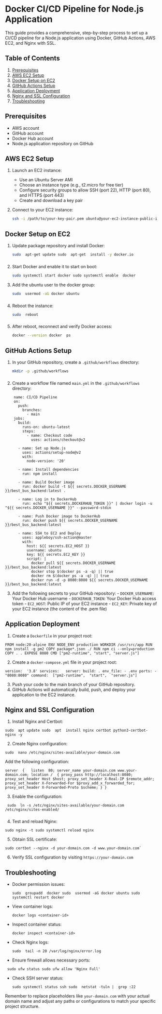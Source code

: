 
# Docker CI/CD Pipeline for Node.js Application

This guide provides a comprehensive, step-by-step process to set up a CI/CD pipeline for a Node.js application using Docker, GitHub Actions, AWS EC2, and Nginx with SSL.

## Table of Contents

1. [Prerequisites](#prerequisites)
2. [AWS EC2 Setup](#aws-ec2-setup)
3. [Docker Setup on EC2](#docker-setup-on-ec2)
4. [GitHub Actions Setup](#github-actions-setup)
5. [Application Deployment](#application-deployment)
6. [Nginx and SSL Configuration](#nginx-and-ssl-configuration)
7. [Troubleshooting](#troubleshooting)

## Prerequisites

- AWS account
- GitHub account
- Docker Hub account
- Node.js application repository on GitHub

## AWS EC2 Setup

1. Launch an EC2 instance:
   - Use an Ubuntu Server AMI
   - Choose an instance type (e.g., t2.micro for free tier)
   - Configure security groups to allow SSH (port 22), HTTP (port 80), and HTTPS (port 443)
   - Create and download a key pair

2. Connect to your EC2 instance:
   ```bash
   ssh -i /path/to/your-key-pair.pem ubuntu@your-ec2-instance-public-ip
## Docker Setup on EC2

1.  Update package repository and install Docker:
       
     ```bash
    sudo  apt-get update sudo  apt-get  install -y docker.io
  ###
2.  Start Docker and enable it to start on boot:
	  ```bash
	  sudo systemctl start docker sudo systemctl enable  docker
    
3.  Add the ubuntu user to the docker group:
    ```bash
    sudo  usermod -aG docker ubuntu
  ###    
4.  Reboot the instance:
	  ```bash
    sudo  reboot
  ###    
5.  After reboot, reconnect and verify Docker access:
     ```bash
    docker --version docker  ps
  ##    

## GitHub Actions Setup

1.  In your GitHub repository, create a `.github/workflows` directory:
    ```bash
    mkdir -p .github/workflows
  ###    


2.  Create a workflow file named `main.yml` in the `.github/workflows` directory:

```
	name: CI/CD Pipeline
	on:
	  push:
	    branches:
	      - main
	jobs:
	  build:
	    runs-on: ubuntu-latest
	    steps:
	      - name: Checkout code
	        uses: actions/checkout@v2
      
      - name: Set up Node.js
        uses: actions/setup-node@v2
        with:
          node-version: '20'
      
      - name: Install dependencies
        run: npm install
      
      - name: Build Docker image
        run: docker build -t ${{ secrets.DOCKER_USERNAME }}/best_bus_backend:latest .
      
      - name: Log in to DockerHub
        run: echo "${{ secrets.DOCKERHUB_TOKEN }}" | docker login -u "${{ secrets.DOCKER_USERNAME }}" --password-stdin
      
      - name: Push Docker image to DockerHub
        run: docker push ${{ secrets.DOCKER_USERNAME }}/best_bus_backend:latest
      
      - name: SSH to EC2 and Deploy
        uses: appleboy/ssh-action@master
        with:
          host: ${{ secrets.EC2_HOST }}
          username: ubuntu
          key: ${{ secrets.EC2_KEY }}
          script: |
            docker pull ${{ secrets.DOCKER_USERNAME }}/best_bus_backend:latest
            docker stop $(docker ps -a -q) || true
            docker rm $(docker ps -a -q) || true
            docker run -d -p 8080:8080 ${{ secrets.DOCKER_USERNAME }}/best_bus_backend:latest
```

 3.  Add the following secrets to your GitHub repository:
    -   `DOCKER_USERNAME`: Your Docker Hub username
    -   `DOCKERHUB_TOKEN`: Your Docker Hub access token
    -   `EC2_HOST`: Public IP of your EC2 instance
    -   `EC2_KEY`: Private key of your EC2 instance (the content of the .pem file)

## Application Deployment

1.  Create a `Dockerfile` in your project root:
    
```   
FROM node:20-alpine ENV NODE_ENV production WORKDIR /usr/src/app RUN npm install -g pm2 COPY package*.json ./ RUN npm ci --only=production COPY . . EXPOSE 8080 CMD ["pm2-runtime", "start", "server.js"]
```
    
2.  Create a `docker-compose.yml` file in your project root:

```   
version:  '3.8' services:   server: build: . env_file: - .env ports: -  "8080:8080" command:  ["pm2-runtime",  "start",  "server.js"]
```    
3.  Push your code to the main branch of your GitHub repository.
4.  GitHub Actions will automatically build, push, and deploy your application to the EC2 instance.

## Nginx and SSL Configuration

1.  Install Nginx and Certbot:
```
sudo  apt update sudo  apt  install nginx certbot python3-certbot-nginx -y
```    

2.  Create Nginx configuration:
```
sudo  nano /etc/nginx/sites-available/your-domain.com
```	 

   Add the following configuration:
```
server  {   listen  80; server_name your-domain.com www.your-domain.com; location /  { proxy_pass http://localhost:8080; proxy_set_header Host $host; proxy_set_header X-Real-IP $remote_addr; proxy_set_header X-Forwarded-For $proxy_add_x_forwarded_for; proxy_set_header X-Forwarded-Proto $scheme; } }
```    
3.  Enable the configuration:
   ``` 
    sudo  ln -s /etc/nginx/sites-available/your-domain.com /etc/nginx/sites-enabled/
  ```  
		  
###
4.  Test and reload Nginx:
 ```
sudo nginx -t sudo systemctl reload nginx
``` 


5.  Obtain SSL certificate:
 ```
sudo certbot --nginx -d your-domain.com -d www.your-domain.com`
```


6.  Verify SSL configuration by visiting `https://your-domain.com`

## Troubleshooting

-   Docker permission issues:
    ```
    sudo  groupadd  docker sudo  usermod -aG docker ubuntu sudo systemctl restart docker
	 ```   

-   View container logs:
    ```
    docker logs <container-id>
	  ```  


-   Inspect container status:
    ```
    docker inspect <container-id>
    ```
-   Check Nginx logs:
     ```
    sudo  tail -n 20 /var/log/nginx/error.log
    ```
-   Ensure firewall allows necessary ports:
   ```   
    sudo ufw status sudo ufw allow 'Nginx Full'
   ``` 
-   Check SSH server status:
    ``` 
    sudo systemctl status ssh sudo  netstat -tuln |  grep :22
    ```

Remember to replace placeholders like `your-domain.com` with your actual domain name and adjust any paths or configurations to match your specific project structure.
<!--stackedit_data:
eyJoaXN0b3J5IjpbMjEwNzIyNzc2MSwzMTEzNDM2NjQsLTI2Mj
cwODU1MF19
-->